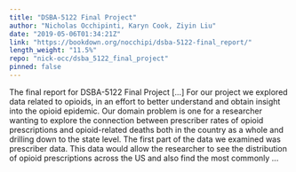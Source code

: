 ```yaml
---
title: "DSBA-5122 Final Project"
author: "Nicholas Occhipinti, Karyn Cook, Ziyin Liu"
date: "2019-05-06T01:34:21Z"
link: "https://bookdown.org/nocchipi/dsba-5122-final_report/"
length_weight: "11.5%"
repo: "nick-occ/dsba_5122_final_project"
pinned: false
---
```


The final report for DSBA-5122 Final Project [...] For our project we explored data related to opioids, in an effort to better understand and obtain insight into the opioid epidemic. Our domain problem is one for a researcher wanting to explore the connection between prescriber rates of opioid prescriptions and opioid-related deaths both in the country as a whole and drilling down to the state level. The first part of the data we examined was prescriber data. This data would allow the researcher to see the distribution of opioid prescriptions across the US and also find the most commonly ...
